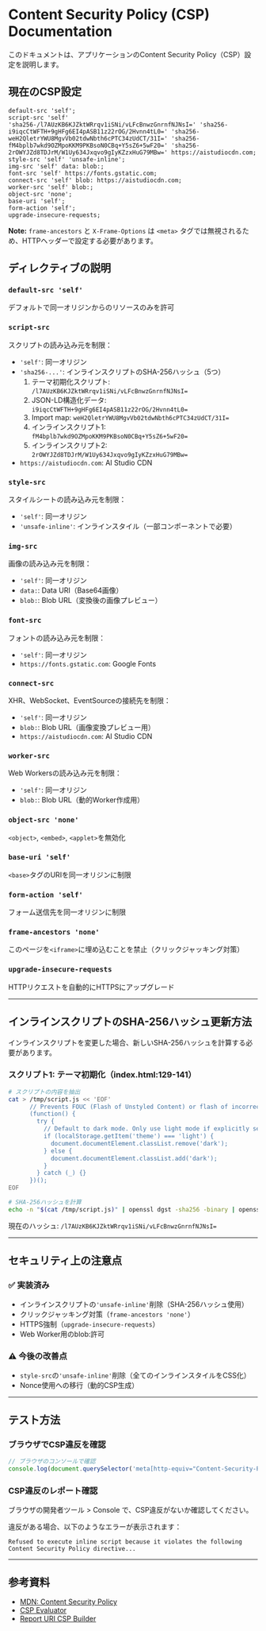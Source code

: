 # Content Security Policy (CSP) Documentation

このドキュメントは、アプリケーションのContent Security Policy（CSP）設定を説明します。

## 現在のCSP設定

```
default-src 'self';
script-src 'self' 'sha256-/l7AUzKB6KJZktWRrqv1iSNi/vLFcBnwzGnrnfNJNsI=' 'sha256-i9iqcCtWFTH+9gHFg6EI4pASB11z22rOG/2Hvnn4tL0=' 'sha256-weH2QletrYWU8MgvVb02tdwNbth6cPTC34zUdCT/31I=' 'sha256-fM4bplb7wkd9OZMpoKKM9PKBsoN0CBq+Y5sZ6+5wF20=' 'sha256-2rOWYJZd8TDJrM/W1Uy634Jxqvo9gIyKZzxHuG79MBw=' https://aistudiocdn.com;
style-src 'self' 'unsafe-inline';
img-src 'self' data: blob:;
font-src 'self' https://fonts.gstatic.com;
connect-src 'self' blob: https://aistudiocdn.com;
worker-src 'self' blob:;
object-src 'none';
base-uri 'self';
form-action 'self';
upgrade-insecure-requests;
```

**Note:** `frame-ancestors` と `X-Frame-Options` は `<meta>` タグでは無視されるため、HTTPヘッダーで設定する必要があります。

## ディレクティブの説明

### `default-src 'self'`
デフォルトで同一オリジンからのリソースのみを許可

### `script-src`
スクリプトの読み込み元を制限：
- `'self'`: 同一オリジン
- `'sha256-...'`: インラインスクリプトのSHA-256ハッシュ（5つ）
  1. テーマ初期化スクリプト: `/l7AUzKB6KJZktWRrqv1iSNi/vLFcBnwzGnrnfNJNsI=`
  2. JSON-LD構造化データ: `i9iqcCtWFTH+9gHFg6EI4pASB11z22rOG/2Hvnn4tL0=`
  3. Import map: `weH2QletrYWU8MgvVb02tdwNbth6cPTC34zUdCT/31I=`
  4. インラインスクリプト1: `fM4bplb7wkd9OZMpoKKM9PKBsoN0CBq+Y5sZ6+5wF20=`
  5. インラインスクリプト2: `2rOWYJZd8TDJrM/W1Uy634Jxqvo9gIyKZzxHuG79MBw=`
- `https://aistudiocdn.com`: AI Studio CDN

### `style-src`
スタイルシートの読み込み元を制限：
- `'self'`: 同一オリジン
- `'unsafe-inline'`: インラインスタイル（一部コンポーネントで必要）

### `img-src`
画像の読み込み元を制限：
- `'self'`: 同一オリジン
- `data:`: Data URI（Base64画像）
- `blob:`: Blob URL（変換後の画像プレビュー）

### `font-src`
フォントの読み込み元を制限：
- `'self'`: 同一オリジン
- `https://fonts.gstatic.com`: Google Fonts

### `connect-src`
XHR、WebSocket、EventSourceの接続先を制限：
- `'self'`: 同一オリジン
- `blob:`: Blob URL（画像変換プレビュー用）
- `https://aistudiocdn.com`: AI Studio CDN

### `worker-src`
Web Workersの読み込み元を制限：
- `'self'`: 同一オリジン
- `blob:`: Blob URL（動的Worker作成用）

### `object-src 'none'`
`<object>`, `<embed>`, `<applet>`を無効化

### `base-uri 'self'`
`<base>`タグのURIを同一オリジンに制限

### `form-action 'self'`
フォーム送信先を同一オリジンに制限

### `frame-ancestors 'none'`
このページを`<iframe>`に埋め込むことを禁止（クリックジャッキング対策）

### `upgrade-insecure-requests`
HTTPリクエストを自動的にHTTPSにアップグレード

---

## インラインスクリプトのSHA-256ハッシュ更新方法

インラインスクリプトを変更した場合、新しいSHA-256ハッシュを計算する必要があります。

### スクリプト1: テーマ初期化（index.html:129-141）

```bash
# スクリプトの内容を抽出
cat > /tmp/script.js << 'EOF'
      // Prevents FOUC (Flash of Unstyled Content) or flash of incorrect theme
      (function() {
        try {
          // Default to dark mode. Only use light mode if explicitly set.
          if (localStorage.getItem('theme') === 'light') {
            document.documentElement.classList.remove('dark');
          } else {
            document.documentElement.classList.add('dark');
          }
        } catch (_) {}
      })();
EOF

# SHA-256ハッシュを計算
echo -n "$(cat /tmp/script.js)" | openssl dgst -sha256 -binary | openssl base64
```

現在のハッシュ: `/l7AUzKB6KJZktWRrqv1iSNi/vLFcBnwzGnrnfNJNsI=`

---

## セキュリティ上の注意点

### ✅ 実装済み
- インラインスクリプトの`'unsafe-inline'`削除（SHA-256ハッシュ使用）
- クリックジャッキング対策（`frame-ancestors 'none'`）
- HTTPS強制（`upgrade-insecure-requests`）
- Web Worker用のblob:許可

### ⚠️ 今後の改善点
- `style-src`の`'unsafe-inline'`削除（全てのインラインスタイルをCSS化）
- Nonce使用への移行（動的CSP生成）

---

## テスト方法

### ブラウザでCSP違反を確認

```javascript
// ブラウザのコンソールで確認
console.log(document.querySelector('meta[http-equiv="Content-Security-Policy"]').content);
```

### CSP違反のレポート確認

ブラウザの開発者ツール > Console で、CSP違反がないか確認してください。

違反がある場合、以下のようなエラーが表示されます：
```
Refused to execute inline script because it violates the following Content Security Policy directive...
```

---

## 参考資料

- [MDN: Content Security Policy](https://developer.mozilla.org/en-US/docs/Web/HTTP/CSP)
- [CSP Evaluator](https://csp-evaluator.withgoogle.com/)
- [Report URI CSP Builder](https://report-uri.com/home/generate)
